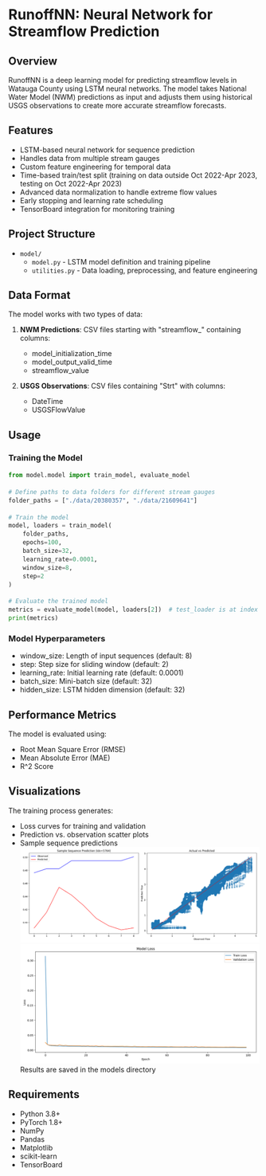 # RunoffNN: Neural Network for Streamflow Prediction

## Overview
RunoffNN is a deep learning model for predicting streamflow levels in Watauga County using LSTM neural networks. The model takes National Water Model (NWM) predictions as input and adjusts them using historical USGS observations to create more accurate streamflow forecasts.

## Features
- LSTM-based neural network for sequence prediction
- Handles data from multiple stream gauges
- Custom feature engineering for temporal data
- Time-based train/test split (training on data outside Oct 2022-Apr 2023, testing on Oct 2022-Apr 2023)
- Advanced data normalization to handle extreme flow values
- Early stopping and learning rate scheduling
- TensorBoard integration for monitoring training

## Project Structure
- `model/`
  - `model.py` - LSTM model definition and training pipeline
  - `utilities.py` - Data loading, preprocessing, and feature engineering

## Data Format
The model works with two types of data:
1. **NWM Predictions**: CSV files starting with "streamflow_" containing columns:
   - model_initialization_time
   - model_output_valid_time
   - streamflow_value

2. **USGS Observations**: CSV files containing "Strt" with columns:
   - DateTime
   - USGSFlowValue

## Usage

### Training the Model
```python
from model.model import train_model, evaluate_model

# Define paths to data folders for different stream gauges
folder_paths = ["./data/20380357", "./data/21609641"]

# Train the model
model, loaders = train_model(
    folder_paths,
    epochs=100,
    batch_size=32,
    learning_rate=0.0001,
    window_size=8,
    step=2
)

# Evaluate the trained model
metrics = evaluate_model(model, loaders[2])  # test_loader is at index 2
print(metrics)
```
### Model Hyperparameters
- window_size: Length of input sequences (default: 8)
- step: Step size for sliding window (default: 2)
- learning_rate: Initial learning rate (default: 0.0001)
- batch_size: Mini-batch size (default: 32)
- hidden_size: LSTM hidden dimension (default: 32)

## Performance Metrics

The model is evaluated using:
- Root Mean Square Error (RMSE)
- Mean Absolute Error (MAE)
- R^2 Score

## Visualizations

The training process generates:
- Loss curves for training and validation
- Prediction vs. observation scatter plots
- Sample sequence predictions
![Model Evaluation](models/model_evaluation.png)
![Training History](models/training_history.png)
Results are saved in the models directory

## Requirements

- Python 3.8+
- PyTorch 1.8+
- NumPy
- Pandas
- Matplotlib
- scikit-learn
- TensorBoard
